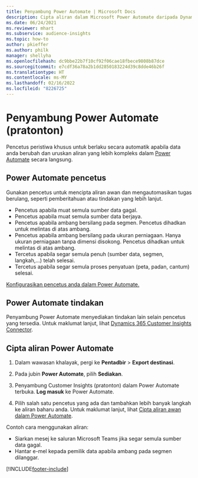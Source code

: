 ```yaml
---
title: Penyambung Power Automate | Microsoft Docs
description: Cipta aliran dalam Microsoft Power Automate daripada Dynamics 365 Customer Insights.
ms.date: 06/24/2021
ms.reviewer: mhart
ms.subservice: audience-insights
ms.topic: how-to
author: pkieffer
ms.author: philk
manager: shellyha
ms.openlocfilehash: dc9bbe22b7f10cf92f06cae18fbece9808b87dce
ms.sourcegitcommit: e7cdf36a78a2b1dd2850183224d39c8dde46b26f
ms.translationtype: HT
ms.contentlocale: ms-MY
ms.lasthandoff: 02/16/2022
ms.locfileid: "8226725"
---
```

# <a name="power-automate-connector-preview"></a>Penyambung Power Automate (pratonton)

Pencetus peristiwa khusus untuk berlaku secara automatik apabila data anda berubah dan uruskan aliran yang lebih kompleks dalam [Power Automate](https://flow.microsoft.com/) secara langsung.

## <a name="power-automate-triggers"></a>Power Automate pencetus

Gunakan pencetus untuk mencipta aliran awan dan mengautomasikan tugas berulang, seperti pemberitahuan atau tindakan yang lebih lanjut. 

- Pencetus apabila muat semula sumber data gagal. 
- Pencetus apabila muat semula sumber data berjaya.
- Pencetus apabila ambang bersilang pada segmen. Pencetus dihadkan untuk melintas di atas ambang.
- Pencetus apabila ambang bersilang pada ukuran perniagaan. Hanya ukuran perniagaan tanpa dimensi disokong. Pencetus dihadkan untuk melintas di atas ambang.
- Tercetus apabila segar semula penuh (sumber data, segmen, langkah,...) telah selesai.
- Tercetus apabila segar semula proses penyatuan (peta, padan, cantum) selesai.

[Konfigurasikan pencetus anda dalam Power Automate.](https://flow.microsoft.com/connectors/shared_customerinsights/dynamics-365-customer-insights-connector/)

## <a name="power-automate-actions"></a>Power Automate tindakan

Penyambung Power Automate menyediakan tindakan lain selain pencetus yang tersedia. Untuk maklumat lanjut, lihat [Dynamics 365 Customer Insights Connector](/connectors/customerinsights/).

## <a name="create-a-power-automate-flow"></a>Cipta aliran Power Automate

1. Dalam wawasan khalayak, pergi ke **Pentadbir** > **Export destinasi**.

1. Pada jubin **Power Automate**, pilih **Sediakan**.

1. Penyambung Customer Insights (pratonton) dalam Power Automate terbuka. **Log masuk** ke Power Automate.

1. Pilih salah satu pencetus yang ada dan tambahkan lebih banyak langkah ke aliran baharu anda. Untuk maklumat lanjut, lihat [Cipta aliran awan dalam Power Automate](/power-automate/get-started-logic-flow).

Contoh cara menggunakan aliran: 
- Siarkan mesej ke saluran Microsoft Teams jika segar semula sumber data gagal. 
- Hantar e-mel kepada pemilik data apabila ambang pada segmen dilanggar.



[!INCLUDE[footer-include](../includes/footer-banner.md)]
